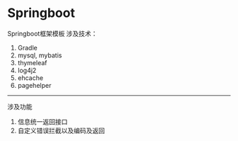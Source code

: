 # Springboot
Springboot框架模板
涉及技术：
1. Gradle
2. mysql, mybatis
3. thymeleaf
4. log4j2
5. ehcache
6. pagehelper
--------------------------------------------
涉及功能
1. 信息统一返回接口
2. 自定义错误拦截以及编码及返回

